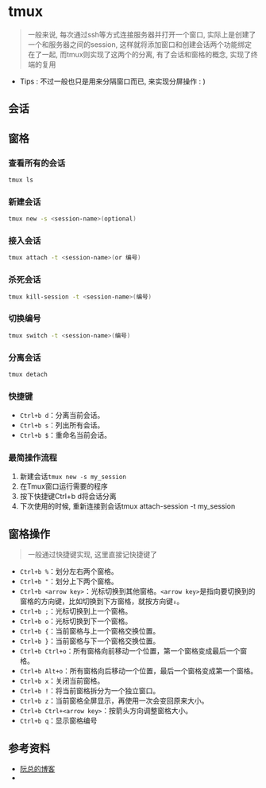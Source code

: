 # tmux

> 一般来说, 每次通过ssh等方式连接服务器并打开一个窗口, 实际上是创建了一个和服务器之间的session, 这样就将添加窗口和创建会话两个功能绑定在了一起, 而tmux则实现了这两个的分离, 有了会话和窗格的概念, 实现了终端的复用

- Tips : 不过一般也只是用来分隔窗口而已, 来实现分屏操作 : )
## 会话

## 窗格

### 查看所有的会话
```bash
tmux ls
```

### 新建会话

```bash
tmux new -s <session-name>(optional)
```

### 接入会话

```bash
tmux attach -t <session-name>(or 编号)
```

### 杀死会话

```bash
tmux kill-session -t <session-name>(编号)
```

### 切换编号

```bash
tmux switch -t <session-name>(编号)
```

### 分离会话

```bash
tmux detach
```

### 快捷键

- `Ctrl+b d`：分离当前会话。
- `Ctrl+b s`：列出所有会话。
- `Ctrl+b $`：重命名当前会话。

### 最简操作流程

1. 新建会话`tmux new -s my_session`
2. 在Tmux窗口运行需要的程序
3. 按下快捷键Ctrl+b d将会话分离
4. 下次使用的时候, 重新连接到会话tmux attach-session -t my_session

## 窗格操作

> 一般通过快捷键实现, 这里直接记快捷键了

- `Ctrl+b %`：划分左右两个窗格。
- `Ctrl+b "`：划分上下两个窗格。
- `Ctrl+b <arrow key>`：光标切换到其他窗格。`<arrow key>`是指向要切换到的窗格的方向键，比如切换到下方窗格，就按方向键`↓`。
- `Ctrl+b ;`：光标切换到上一个窗格。
- `Ctrl+b o`：光标切换到下一个窗格。
- `Ctrl+b {`：当前窗格与上一个窗格交换位置。
- `Ctrl+b }`：当前窗格与下一个窗格交换位置。
- `Ctrl+b Ctrl+o`：所有窗格向前移动一个位置，第一个窗格变成最后一个窗格。
- `Ctrl+b Alt+o`：所有窗格向后移动一个位置，最后一个窗格变成第一个窗格。
- `Ctrl+b x`：关闭当前窗格。
- `Ctrl+b !`：将当前窗格拆分为一个独立窗口。
- `Ctrl+b z`：当前窗格全屏显示，再使用一次会变回原来大小。
- `Ctrl+b Ctrl+<arrow key>`：按箭头方向调整窗格大小。
- `Ctrl+b q`：显示窗格编号
## 参考资料

- [阮总的博客](https://www.ruanyifeng.com/blog/2019/10/tmux.html)
- 
